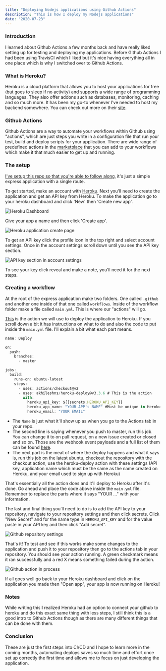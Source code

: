 ```yaml
---
title: "Deploying Nodejs applications using Github Actions"
description: "This is how I deploy my Nodejs applications"
date: "2020-07-23"
---
```


### Introduction

I learned about Github Actions a few months back and have really liked setting up for testing and deploying my applications. Before Github Actions I had been using TravisCI which I liked but it's nice having everything all in one place which is why I switched over to Github Actions.

### What is Heroku?

Heroku is a cloud platform that allows you to host your applications for free (but goes to sleep if no activity) and supports a wide range of programming languages. They also offer addons such as databases, monitoring, caching and so much more. It has been my go-to whenever I've needed to host my backend somewhere. You can check out more on their [site](https://www.heroku.com/home).

### Github Actions

Github Actions are a way to automate your workflows within Github using "actions", which are just steps you write in a configuration file that run your test, build and deploy scripts for your application. There are wide range of predefined actions in the [marketplace](https://github.com/marketplace?type=actions) that you can add to your workflows which make it that much easier to get up and running.

### The setup

[I've setup this repo so that you're able to follow along](https://github.com/Danex2/heroku-actions-example), it's just a simple express application with a single route.

To get started, make an account with [Heroku](https://signup.heroku.com/). Next you'll need to create the application and get an API key from Heroku. To make the application go to your heroku dashboard and click 'New' then 'Create new app'.

![Heroku Dashboard](https://imgur.com/pQJDZXi.png)

Give your app a name and then click 'Create app'.

![Heroku application create page](https://imgur.com/bEj9pSL.png)

To get an API key click the profile icon in the top right and select account settings. Once in the account settings scroll down until you see the API key section.

![API key section in account settings](https://imgur.com/TKH3WCf.png)

To see your key click reveal and make a note, you'll need it for the next steps.

### Creating a workflow

At the root of the express application make two folders. One called `.github` and another one inside of that one called `workflows`. Inside of the workflow folder make a file called `main.yml`. This is where our "actions" will go.

[This](https://github.com/marketplace/actions/deploy-to-heroku) is the action we will use to deploy the application to Heroku. If you scroll down a bit it has instructions on what to do and also the code to put inside the `main.yml` file. I'll explain a bit what each part means.

```javascript
name: Deploy

on:
  push:
    branches:
      - master

jobs:
  build:
    runs-on: ubuntu-latest
    steps:
      - uses: actions/checkout@v2
      - uses: akhileshns/heroku-deploy@v3.3.6 # This is the action
        with:
          heroku_api_key: ${{secrets.HEROKU_API_KEY}}
          heroku_app_name: "YOUR APP's NAME" #Must be unique in Heroku
          heroku_email: "YOUR EMAIL"
```

- The `Name` is just what it'll show up as when you go to the Actions tab in your repo.
- The second line is saying whenever you push to master, run this job. You can change it to on pull request, on a new issue created or closed and so on. Those are the webhook event payloads and a full list of them can be found [here](https://developer.github.com/webhooks/event-payloads/).
- The next part is the meat of where the deploy happens and what it says is, run this job on the latest ubuntu, checkout the repository with the checkout action, use the heroku-deploy action with these settings (API key, application name which must be the same as the name created on Heroku, and your email used to sign up with Heroku)

That's essentially all the action does and it'll deploy to Heroku after it's done. Go ahead and place the code above inside the `main.yml` file. Remember to replace the parts where it says "YOUR ..." with your information.

The last and final thing you'll need to do is to add the API key to your repository, navigate to your repository settings and then click secrets. Click "New Secret" and for the name type in `HEROKU_API_KEY` and for the value paste in your API key and then click "Add secret".

![Github repository settings](https://imgur.com/WGPKA2i.png)

That's it! To test and see if this works make some changes to the application and push it to your repository then go to the actions tab in your repository. You should see your action running. A green checkmark means it ran successfully and a red X means something failed during the action.

![Github action in process](https://imgur.com/vRL1rRi.png)

If all goes well go back to your Heroku dashboard and click on the application you made then "Open app", your app is now running on Heroku!

### Notes

While writing this I realized Heroku had an option to connect your github to heroku and do this exact same thing with less steps, I still think this is a good intro to Github Actions though as there are many different things that can be done with them.

### Conclusion

These are just the first steps into CI/CD and I hope to learn more in the coming months, automating deploys saves so much time and effort once set up correctly the first time and allows me to focus on just developing the application.
